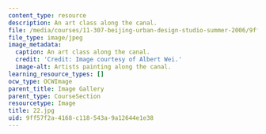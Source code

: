 ```yaml
---
content_type: resource
description: An art class along the canal.
file: /media/courses/11-307-beijing-urban-design-studio-summer-2006/9ff57f2a4168c118543a9a12644e1e38_22.jpg
file_type: image/jpeg
image_metadata:
  caption: An art class along the canal.
  credit: 'Credit: Image courtesy of Albert Wei.'
  image-alt: Artists painting along the canal.
learning_resource_types: []
ocw_type: OCWImage
parent_title: Image Gallery
parent_type: CourseSection
resourcetype: Image
title: 22.jpg
uid: 9ff57f2a-4168-c118-543a-9a12644e1e38
---
```

